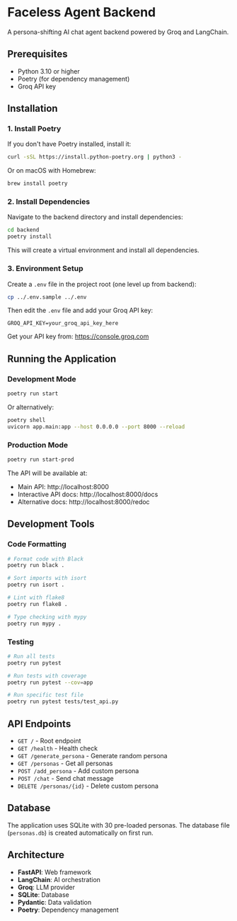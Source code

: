 # Faceless Agent Backend

A persona-shifting AI chat agent backend powered by Groq and LangChain.

## Prerequisites

- Python 3.10 or higher
- Poetry (for dependency management)
- Groq API key

## Installation

### 1. Install Poetry

If you don't have Poetry installed, install it:

```bash
curl -sSL https://install.python-poetry.org | python3 -
```

Or on macOS with Homebrew:
```bash
brew install poetry
```

### 2. Install Dependencies

Navigate to the backend directory and install dependencies:

```bash
cd backend
poetry install
```

This will create a virtual environment and install all dependencies.

### 3. Environment Setup

Create a `.env` file in the project root (one level up from backend):

```bash
cp ../.env.sample ../.env
```

Then edit the `.env` file and add your Groq API key:

```env
GROQ_API_KEY=your_groq_api_key_here
```

Get your API key from: https://console.groq.com

## Running the Application

### Development Mode

```bash
poetry run start
```

Or alternatively:
```bash
poetry shell
uvicorn app.main:app --host 0.0.0.0 --port 8000 --reload
```

### Production Mode

```bash
poetry run start-prod
```

The API will be available at:
- Main API: http://localhost:8000
- Interactive API docs: http://localhost:8000/docs
- Alternative docs: http://localhost:8000/redoc

## Development Tools

### Code Formatting

```bash
# Format code with Black
poetry run black .

# Sort imports with isort
poetry run isort .

# Lint with flake8
poetry run flake8 .

# Type checking with mypy
poetry run mypy .
```

### Testing

```bash
# Run all tests
poetry run pytest

# Run tests with coverage
poetry run pytest --cov=app

# Run specific test file
poetry run pytest tests/test_api.py
```

## API Endpoints

- `GET /` - Root endpoint
- `GET /health` - Health check
- `GET /generate_persona` - Generate random persona
- `GET /personas` - Get all personas
- `POST /add_persona` - Add custom persona
- `POST /chat` - Send chat message
- `DELETE /personas/{id}` - Delete custom persona

## Database

The application uses SQLite with 30 pre-loaded personas. The database file (`personas.db`) is created automatically on first run.

## Architecture

- **FastAPI**: Web framework
- **LangChain**: AI orchestration
- **Groq**: LLM provider
- **SQLite**: Database
- **Pydantic**: Data validation
- **Poetry**: Dependency management